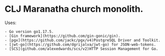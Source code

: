 
# CLJ Maranatha church monolith.

Uses:

    - Go version go1.17.5.
    - [Gin framework](https://github.com/gin-gonic/gin).
    - [pgx](https://github.com/jackc/pgx/v4)PostgreSQL Driver and Toolkit.
    - [jwt-go](https://github.com/dgrijalva/jwt-go) for JSON-web-tokens.
    - [SCS](github.com/alexedwards/scs/v2)HTTP Session Management for Go.